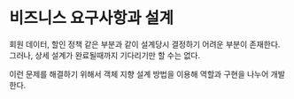 # 비즈니스 요구사항과 설계



회원 데이터, 할인 정책 같은 부분과 같이 설계당시 결정하기 어려운 부분이 존재한다. 그러나, 상세 설계가 완료될때까지 기다리기만 할 수는 없다. 



이런 문제를 해결하기 위해서 객체 지향 설계 방법을 이용해 역할과 구현을 나누어 개발한다.



